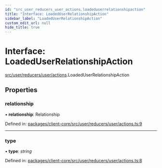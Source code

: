 ```yaml
---
id: "src_user_reducers_user_actions.loadeduserrelationshipaction"
title: "Interface: LoadedUserRelationshipAction"
sidebar_label: "LoadedUserRelationshipAction"
custom_edit_url: null
hide_title: true
---
```


# Interface: LoadedUserRelationshipAction

[src/user/reducers/user/actions](../modules/src_user_reducers_user_actions.md).LoadedUserRelationshipAction

## Properties

### relationship

• **relationship**: Relationship

Defined in: [packages/client-core/src/user/reducers/user/actions.ts:9](https://github.com/xr3ngine/xr3ngine/blob/2d83606b6/packages/client-core/src/user/reducers/user/actions.ts#L9)

___

### type

• **type**: *string*

Defined in: [packages/client-core/src/user/reducers/user/actions.ts:8](https://github.com/xr3ngine/xr3ngine/blob/2d83606b6/packages/client-core/src/user/reducers/user/actions.ts#L8)
